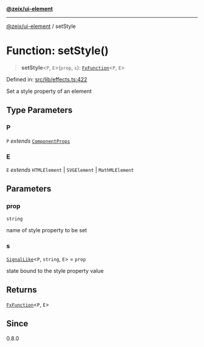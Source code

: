 [**@zeix/ui-element**](../README.md)

***

[@zeix/ui-element](../globals.md) / setStyle

# Function: setStyle()

> **setStyle**\<`P`, `E`\>(`prop`, `s`): [`FxFunction`](../type-aliases/FxFunction.md)\<`P`, `E`\>

Defined in: [src/lib/effects.ts:422](https://github.com/zeixcom/ui-element/blob/ca211b4b90c507d609f4e96effa3624e9208d00e/src/lib/effects.ts#L422)

Set a style property of an element

## Type Parameters

### P

`P` *extends* [`ComponentProps`](../type-aliases/ComponentProps.md)

### E

`E` *extends* `HTMLElement` \| `SVGElement` \| `MathMLElement`

## Parameters

### prop

`string`

name of style property to be set

### s

[`SignalLike`](../type-aliases/SignalLike.md)\<`P`, `string`, `E`\> = `prop`

state bound to the style property value

## Returns

[`FxFunction`](../type-aliases/FxFunction.md)\<`P`, `E`\>

## Since

0.8.0
